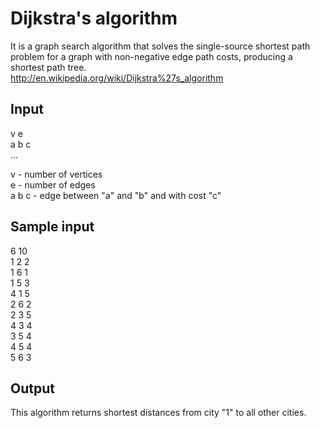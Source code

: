 # Dijkstra's algorithm

It is a graph search algorithm that solves the single-source shortest path problem for a graph with non-negative edge path costs, producing a shortest path tree.  
http://en.wikipedia.org/wiki/Dijkstra%27s_algorithm

## Input 
v e   
a b c  
...


v - number of vertices  
e - number of edges   
a b c - edge between "a" and "b" and with cost "c"

## Sample input
6 10  
1 2 2  
1 6 1  
1 5 3  
4 1 5  
2 6 2  
2 3 5  
4 3 4  
3 5 4  
4 5 4  
5 6 3

## Output

This algorithm returns shortest distances from city "1" to all other cities.
